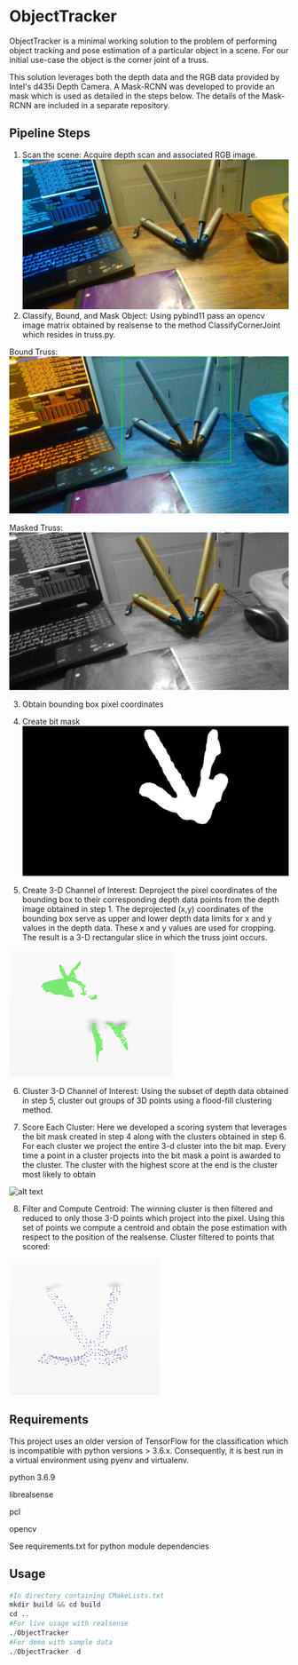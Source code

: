 # ObjectTracker

ObjectTracker is a minimal working solution to the problem of performing object tracking and pose estimation of a particular object in a scene. For our initial use-case the object is the corner joint of a truss.

This solution leverages both the depth data and the RGB data provided by Intel's d435i Depth Camera.  A Mask-RCNN was developed to provide an mask which is used as detailed in the steps below.  The details of the Mask-RCNN are included in a separate repository.

## Pipeline Steps
1) Scan the scene: Acquire depth scan and associated RGB image.
![alt text](SamplePics/scanCap.jpg)
2) Classify, Bound, and Mask Object: Using pybind11 pass an opencv image matrix obtained by realsense to the method ClassifyCornerJoint which resides in truss.py.

Bound Truss:
![alt text](SamplePics/BBox.png)

Masked Truss:
![alt text](SamplePics/splash_20210113T130859.png)

3) Obtain bounding box pixel coordinates

4) Create bit mask
![alt text](SamplePics/Masked.png)

5) Create 3-D Channel of Interest: Deproject the pixel coordinates of the bounding box to their corresponding depth data points from the depth image obtained in step 1.  The deprojected (x,y) coordinates of the bounding box serve as upper and lower depth data limits for x and y values in the depth data.
These x and y values are used for cropping. The result is a 3-D rectangular slice in which the truss joint occurs.

![alt text](SamplePics/Slice.png)  

6) Cluster 3-D Channel of Interest: Using the subset of depth data obtained in step 5, cluster out groups of 3D points using a flood-fill clustering method.

7) Score Each Cluster:  Here we developed a scoring system that leverages the bit mask created in step 4 along with the clusters obtained in step 6.  For each cluster we project the entire 3-d cluster into the bit map.  Every time a point in a cluster projects into the bit mask a point is awarded to the cluster.  The cluster with the highest score at the end is the cluster most likely to obtain

![alt text](SamplePics/MaskOverlaid.png) 

8) Filter and Compute Centroid: The winning cluster is then filtered and reduced to only those 3-D points which project into the pixel.  Using this set of points we compute a centroid and obtain the pose estimation with respect to the position of the realsense.
Cluster filtered to points that scored:

![alt text](SamplePics/Intersection.png) 


## Requirements
This project uses an older version of TensorFlow for the classification which is incompatible with python versions > 3.6.x.  Consequently, it is best run in a virtual environment using pyenv and virtualenv.

python 3.6.9

librealsense

pcl

opencv

See requirements.txt for python module dependencies


## Usage

```python
#In directory containing CMakeLists.txt
mkdir build && cd build
cd ..
#For live usage with realsense
./ObjectTracker
#For demo with sample data 
./ObjectTracker -d
```

